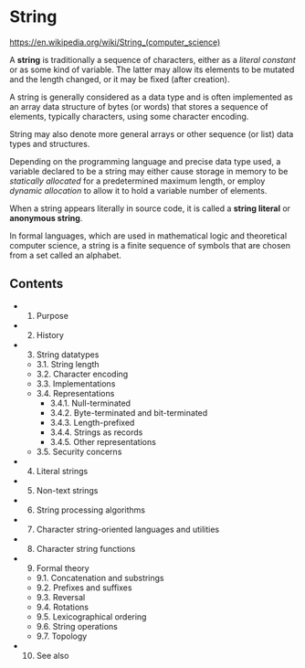 # String

https://en.wikipedia.org/wiki/String_(computer_science)

A **string** is traditionally a sequence of characters, either as a *literal constant* or as some kind of variable. The latter may allow its elements to be mutated and the length changed, or it may be fixed (after creation). 

A string is generally considered as a data type and is often implemented as an array data structure of bytes (or words) that stores a sequence of elements, typically characters, using some character encoding. 

String may also denote more general arrays or other sequence (or list) data types and structures.

Depending on the programming language and precise data type used, a variable declared to be a string may either cause storage in memory to be *statically allocated* for a predetermined maximum length, or employ *dynamic allocation* to allow it to hold a variable number of elements.

When a string appears literally in source code, it is called a **string literal** or **anonymous string**.

In formal languages, which are used in mathematical logic and theoretical computer science, a string is a finite sequence of symbols that are chosen from a set called an alphabet.

## Contents

- 1. Purpose
- 2. History
- 3. String datatypes
  - 3.1. String length
  - 3.2. Character encoding
  - 3.3. Implementations
  - 3.4. Representations
    - 3.4.1. Null-terminated
    - 3.4.2. Byte-terminated and bit-terminated
    - 3.4.3. Length-prefixed
    - 3.4.4. Strings as records
    - 3.4.5. Other representations
  - 3.5. Security concerns
- 4. Literal strings
- 5. Non-text strings
- 6. String processing algorithms
- 7. Character string-oriented languages and utilities
- 8. Character string functions
- 9. Formal theory
  - 9.1. Concatenation and substrings
  - 9.2. Prefixes and suffixes
  - 9.3. Reversal
  - 9.4. Rotations
  - 9.5. Lexicographical ordering
  - 9.6. String operations
  - 9.7. Topology
- 10. See also
